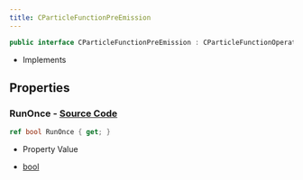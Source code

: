 ```yaml
---
title: CParticleFunctionPreEmission
---
```


```csharp
public interface CParticleFunctionPreEmission : CParticleFunctionOperator, CParticleFunction, ISchemaClass<CParticleFunction>, ISchemaClass<CParticleFunctionOperator>, ISchemaClass<CParticleFunctionPreEmission>, ISchemaField, ISchemaClass, INativeHandle
```

- Implements

## Properties

### **RunOnce** - [Source Code](https://github.com/swiftly-solution/swiftlys2/blob/main/managed/src/SwiftlyS2.Generated/Schemas/Interfaces/CParticleFunctionPreEmission.cs#L16)

```csharp
ref bool RunOnce { get; }
```

- Property Value

- [bool](https://learn.microsoft.com/dotnet/api/system.boolean)

